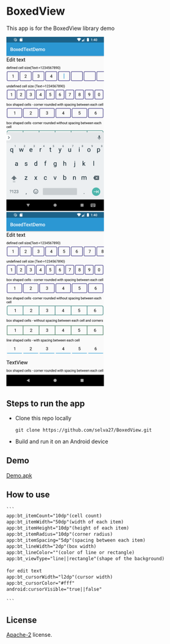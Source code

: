 # BoxedView

This app is for the BoxedView library demo

<img src="screenshots/Screen1.png" width="256"/> <img src="screenshots/Screen_2.png" width="256"/>

## Steps to run the app

* Clone this repo locally
  ```
  git clone https://github.com/selva27/BoxedView.git
  ```
* Build and run it on an Android device

## Demo
[Demo.apk](demo/demo.apk)

## How to use
    ```
    app:bt_itemCount="10dp"(cell count)
    app:bt_itemWidth="50dp"(width of each item)
    app:bt_itemHeight="10dp"(height of each item)
    app:bt_itemRadius="10dp"(corner radius)
    app:bt_itemSpacing="5dp"(spacing between each item)
    app:bt_lineWidth="2dp"(box width)
    app:bt_lineColor=""(color of line or rectangle)
    app:bt_viewType="line||rectangle"(shape of the background)

    for edit text
    app:bt_cursorWidth="l2dp"(cursor width)
    app:bt_cursorColor="#fff"
    android:cursorVisible="true||false"

    ```


## License
[Apache-2](./License.txt) license.
